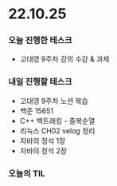 # 22.10.25

### 오늘 진행한 테스크

- 고대영 9주차 강의 수강 & 과제

### 내일 진행할 테스크

- 고대영 9주차 노션 복습
- 백준 15651
- C++ 백트래킹 - 중복순열
- 리눅스 CH02 velog 정리
- 자바의 정석 1장
- 자바의 정석 2장

### 오늘의 TIL
